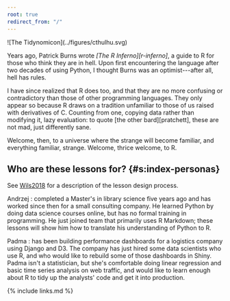 ```yaml
---
root: true
redirect_from: "/"
---
```


<div markdown="1" class="title">
![The Tidynomicon](../figures/cthulhu.svg)
</div>

Years ago,
Patrick Burns wrote *[The R Inferno][r-inferno]*,
a guide to R for those who think they are in hell.
Upon first encountering the language after two decades of using Python,
I thought Burns was an optimist---after all,
hell has rules.

I have since realized that R does too,
and that they are no more confusing or contradictory than those of other programming languages.
They only appear so because R draws on a tradition unfamiliar to those of us raised with derivatives of C.
Counting from one,
copying data rather than modifying it,
lazy evaluation:
to quote [the other bard][pratchett],
these are not mad, just differently sane.

Welcome, then, to a universe where the strange will become familiar,
and everything familiar, strange.
Welcome, thrice welcome, to R.

## Who are these lessons for? {#s:index-personas}

See [Wils2018](#BIB) for a description of the lesson design process.

Andrzej
:   completed a Master's in library science five years ago
    and has worked since then for a small consulting company.
    He learned Python by doing data science courses online,
    but has no formal training in programming.
    He just joined team that primarily uses R Markdown;
    these lessons will show him how to translate his understanding of Python to R.

Padma
:   has been building performance dashboards for a logistics company using Django and D3.
    The company has just hired some data scientists who use R,
    and who would like to rebuild some of those dashboards in Shiny.
    Padma isn't a statistician,
    but she's comfortable doing linear regression and basic time series analysis on web traffic,
    and would like to learn enough about R to tidy up the analysts' code and get it into production.

{% include links.md %}
